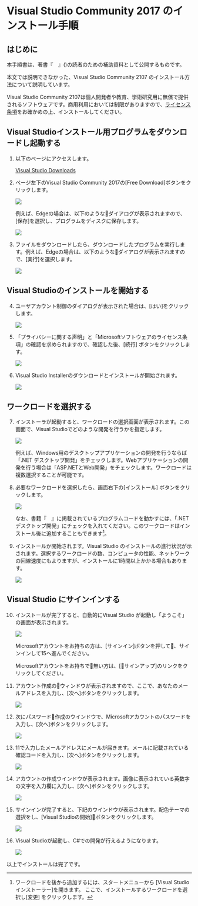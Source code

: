 # Visual Studio Community 2017 のインストール手順

## はじめに

本手順書は、著書『　』()の読者のための補助資料として公開するものです。

本文では説明できなかった、Visual Studio Community 2107 のインストール方法について説明しています。

Visual Studio Community 2107は個人開発者や教育、学術研究用に無償で提供されるソフトウェアです。商用利用においては制限がありますので、[ライセンス条項](https://visualstudio.microsoft.com/ja/license-terms/mlt553321/)をお確かめの上、インストールしてください。

## Visual Studioインストール用プログラムをダウンロードし起動する

1. 以下のページにアクセスします。

    [Visual Studio Downloads](https://visualstudio.microsoft.com/ja/downloads)

2. ページ左下のVisual Studio Community 2017の[Free Download]ボタンをクリックします。

    ![](images/vsinstall01.png)

    例えば、Edgeの場合は、以下のようなダイアログが表示されますので、[保存]を選択し、プログラムをディスクに保存します。

    ![](images/vsinstall02.png)

3. ファイルをダウンロードしたら、ダウンロードしたプログラムを実行します。例えば、Edgeの場合は、以下のようなダイアログが表示されますので、[実行]を選択します。

    ![](images/vsinstall03.png)

## Visual Studioのインストールを開始する

4. ユーザアカウント制御のダイアログが表示された場合は、[はい]をクリックします。

    ![](images/vsinstall04.png)


6. 「プライバシーに関する声明」と「Microsoftソフトウェアのライセンス条項」の確認を求められますので、確認した後、[続行] ボタンをクリックします。

    ![](images/vsinstall05.png)

7. Visual Studio Installerのダウンロードとインストールが開始されます。

    ![](images/vsinstall06.png)

## ワークロードを選択する

7. インストーラが起動すると、ワークロードの選択画面が表示されます。この画面で、Visual Studioでどのような開発を行うかを指定します。

    ![](images/vsinstall07.png)

   例えば、Windows用のデスクトップアプリケーションの開発を行うならば「.NET デスクトップ開発」をチェックします。Webアプリケーションの開発を行う場合は「ASP.NETとWeb開発」をチェックします。ワークロードは複数選択することが可能です。 
   
9. 必要なワークロードを選択したら、画面右下の[インストール] ボタンをクリックします。

    ![](images/vsinstall08.png)

    なお、書籍『　』に掲載されているプログラムコードを動かすには、「.NET デスクトップ開発」にチェックを入れてください。このワークロードはインストール後に追加することもできます[^1]。

10. インストールか開始されます。Visual Studio のインストールの進行状況が示されます。選択するワークロードの数、コンピュータの性能、ネットワークの回線速度にもよりますが、インストールに1時間以上かかる場合もあります。

    ![](images/vsinstall09.png)

## Visual Studio にサインインする

10. インストールが完了すると、自動的にVisual Studio が起動し「ようこそ」の画面が表示されます。

    ![](images/vsinstall10.png)


    Microsoftアカウントをお持ちの方は、[サインイン]ボタンを押して、サインインして15へ進んでください。

    Microsoftアカウントをお持ちで無い方は、[サインアップ]のリンクをクリックしてください。

11. アカウント作成のウィンドウが表示されますので、ここで、あなたのメールアドレスを入力し、[次へ]ボタンをクリックします。

    ![](images/vsinstall11.png)

12. 次にパスワード作成のウインドウで、Microsoftアカウントのパスワードを入力し、[次へ]ボタンをクリックします。

    ![](images/vsinstall12.png)


13. 11で入力したメールアドレスにメールが届きます。メールに記載されている確認コードを入力し、[次へ]ボタンをクリックします。

    ![](images/vsinstall13.png)

14. アカウントの作成ウインドウが表示されます。画像に表示されている英数字の文字を入力欄に入力し、[次へ]ボタンをクリックします。

    ![](images/vsinstall14.png)


15. サインインが完了すると、下記のウインドウが表示されます。配色テーマの選択をし、[Visual Studioの開始]ボタンをクリックします。

    ![](images/vsinstall15.png)

16. Visual Studioが起動し、C#での開発が行えるようになります。

    ![](images/vsinstall16.png)

以上でインストールは完了です。

[^1]: ワークロードを後から追加するには、スタートメニューから [Visual Studio インストーラー]を開きます。 ここで、インストールするワークロードを選択し[変更] をクリックします。


